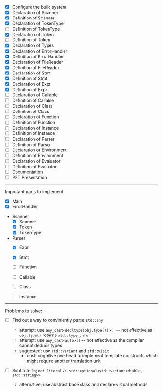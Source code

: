 - [x] Configure the build system
- [x] Declaration of Scanner
- [x] Definition of Scanner
- [x] Declaration of TokenType
- [ ] Definition of TokenType
- [x] Declaration of Token
- [ ] Definition of Token
- [x] Declaration of Types
- [x] Declaration of ErrorHandler
- [x] Definition of ErrorHandler
- [x] Declaration of FileReader
- [x] Definition of FileReader
- [x] Declaration of Stmt
- [x] Definition of Stmt
- [x] Declaration of Expr
- [x] Definition of Expr
- [ ] Declaration of Callable
- [ ] Definition of Callable
- [ ] Declaration of Class
- [ ] Definition of Class
- [ ] Declaration of Function
- [ ] Definition of Function
- [ ] Declaration of Instance 
- [ ] Definition of Instance
- [ ] Declaration of Parser
- [ ] Definition of Parser
- [ ] Declaration of Environment
- [ ] Definition of Environment 
- [ ] Declaration of Evaluator
- [ ] Definition of Evaluator
- [ ] Documentation
- [ ] PPT Presentation 

---

Important parts to implement
- [x] Main
- [x] ErrorHandler
- Scanner
    - [x] Scanner
    - [x] Token
    - [x] TokenType
- Parser
    - [x] Expr
    - [x] Stmt
    - [ ] Function
    - [ ] Callable
    - [ ] Class
    - [ ] Instance 


---
Problems to solve:
- [ ] Find out a way to conviniently parse `std::any`
    - attempt: use `any_cast<decltype(obj.type())>()` -- not effective as `obj.type()` returns `std::type_info`
    - attempt: use `any_cast<auto>()` -- not effective as the compiler cannot deduce types 
    - suggested: use `std::variant` and `std::visit`
        - cost: cognitive overhead to implement template constructs which might require another translation unit 

- [ ] Subtitute `Object literal` as `std::optional<std::variant<double, std::string>>`
    - alternative: use abstract base class and declare virtual methods 
